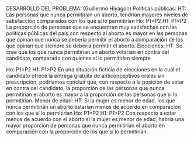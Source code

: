 DESARROLLO DEL PROBLEMA: 
(Guillermo Hiyagon)
Políticas públicas: 
HT: Las personas que nunca permitirían un aborto, tendrían mayores niveles de satisfacción comparados con los que sí lo permitirían
Ho: P1=P2
H1: P1<P2
La proporción de personas que se encuentran muy satisfechas con las políticas públicas del país con respecto al aborto es mayor en las personas que opinan que nunca se debería permitir el aborto a comparación de los que opinan que siempre se debería permitir el aborto.
Elecciones: 
HT: Se cree que los que nunca permitirían un aborto votarían en contra del candidato, comparado con quienes sí lo permitirían siempre

Ho: P1=P2
H1: P1>P2
En una situación ficticia de elecciones en la cual el candidato ofrece la entrega gratuita de anticonceptivos orales sin prescripción, podríamos concluir que, con respecto a la posición de votar en contra del candidato, la proporción de las personas que nunca permitirían el aborto es mayor a la proporción de las personas que si lo permitirían.
Menor de edad: 
HT: Si la mujer es menor de edad, los que nunca permitirían un aborto estarían menos de acuerdo en comparación con los que sí lo permitirían
Ho: P1=P2
H1: P1>P2
Con respecto a estar menos de acuerdo con el aborto si la mujer es menor de edad, habría una mayor proporción de personas que nunca permitirían el aborto en comparación con la proporción de los que sí lo permitirían.
